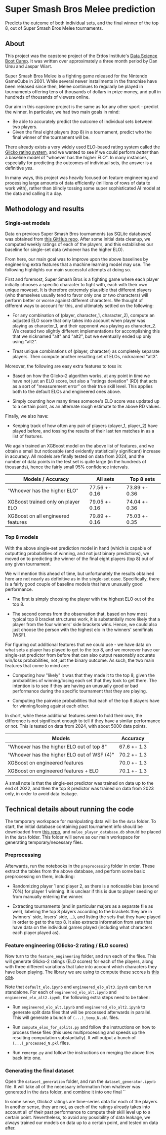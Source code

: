 # Super Smash Bros Melee prediction

Predicts the outcome of both individual sets, and the final winner of the top 8, out of Super Smash Bros Melee tournaments.


## About

This project was the capstone project of the Erdos Institute's [Data Science Boot Camp](https://www.erdosinstitute.org/programs/fall-2024/data-science-boot-camp). It was written over approximately a three month period by Dan Ursu and Jaspar Wiart.

Super Smash Bros Melee is a fighting game released for the Nintendo GameCube in 2001. While several newer installments in the franchise have been released since then, Melee continues to regularly be played in tournaments offering tens of thousands of dollars in prize money, and pull in hundreds of thousands of viewers online.

Our aim in this capstone project is the same as for any other sport - predict the winner. In particular, we had two main goals in mind:
* Be able to accurately predict the outcome of individual sets between two players.
* Given the final eight players (top 8) in a tournament, predict who the final winner of the tournament will be.

There already exists a very widely used ELO-based rating system called the [Glicko rating system](https://en.wikipedia.org/wiki/Glicko_rating_system), and we wanted to see if we could perform *better* than a baseline model of "whoever has the higher ELO". In many instances, especially for predicting the outcomes of individual sets, the answer is a definitive *yes*.

In many ways, this project was heavily focused on feature engineering and processing large amounts of data efficiently (millions of rows of data to work with), rather than blindly tossing some super sophisticated AI model at the data and calling it a day.


## Methodology and results

### Single-set models

Data on previous Super Smash Bros tournaments (as SQLite databases) was obtained from [this GitHub repo](https://github.com/smashdata/ThePlayerDatabase). After some initial data cleanup, we computed weekly ratings of each of the players, and this establishes our baseline for single-set data (whoever has the higher ELO).

From here, our main goal was to improve upon the above baselines by engineering extra features that a machine learning model may use. The following highlights our main successful attempts at doing so.

First and foremost, Super Smash Bros is a fighting game where each player initially chooses a specific character to fight with, each with their own unique moveset. It is therefore extremely plausible that different players (who themselves usually tend to favor only one or two characters) will perform better or worse against different characters. We thought of different ways to account for this, and ultimately settled on the following:

* For any combination of (player, character_1, character_2), compute an adjusted ELO score that only takes into account when player was playing as character_1, and their opponent was playing as character_2. We created two slightly different implementations for accomplishing this that we nicknamed "alt" and "alt2", but we eventually ended up only using "alt2".

* Treat unique combinations of (player, character) as completely separate players. Then compute another resulting set of ELOs, nicknamed "alt3".

Moreover, the following are easy extra features to toss in:

* Based on how the Glicko-2 algorithm works, at any point in time we have not just an ELO score, but also a "ratings deviation" (RD) that acts as a sort of "measurement error" on their true skill level. This applies both to the default ELOs and engineered ones above.

* Simply counting how many times someone's ELO score was updated up to a certain point, as an alternate rough estimate to the above RD values.

Finally, we also have:

* Keeping track of how often any pair of players (player_1, player_2) have played before, and tossing the results of their last ten matches in as a list of features.

We again trained an XGBoost model on the above list of features, and we obtain a small but noticeable (and evidently statistically significant) increase in accuracy. All models are finally tested on data from 2024, and the number of data points in the test set is quite large (in the hundreds of thousands), hence the fairly small 95% confidence intervals.

| **Models / Accuracy**              | All sets      | Top 8 sets    |
|------------------------------------|---------------|---------------|
| "Whoever has the higher ELO"       | 77.56 +- 0.16 | 73.89 +- 0.36 |
| XGBoost trained only on player ELO | 79.05 +- 0.16 | 74.04 +- 0.36 |
| XGBoost on all engineered features | 79.89 +- 0.16 | 75.03 +- 0.35 |



### Top 8 models

With the above single-set prediction model in hand (which is capable of outputting probabilities of winning, and not just binary predictions), we moved on to predicting the winner of the final eight players (top 8) out of any given tournament.

We will mention this ahead of time, but unfortunately the results obtained here are not nearly as definitive as in the single-set case. Specifically, there is a fairly good couple of baseline models that have unusually good performance.

* The first is simply choosing the player with the highest ELO out of the top 8.

* The second comes from the observation that, based on how most typical top 8 bracket structures work, it is substantially more likely that a player from the four winners' side brackets wins. Hence, we could also just choose the person with the highest elo in the winners' semifinals (WSF).

For figuring out additional features that we could use - we have data on what sets a player has played to get to the top 8, and we moreover have our single-set predictor from before that can also output reasonably accurate win/loss probabilities, not just the binary outcome. As such, the two main features that come to mind are:

* Computing how "likely" it was that they made it to the top 8, given the probabilities of winning/losing each set that they took to get there. The intention is to see if they are having an unusually good or bad performance during the specific tournament that they are playing.

* Computing the pairwise probabilities that each of the top 8 players have for winning/losing against each other.

In short, while these additional features seem to hold their own, the difference is not significant enough to tell if they have a similar performance or not. This is tested on data from 2024, with about 5000 data points.

| **Models**                                  | **Accuracy** |
|---------------------------------------------|--------------|
| "Whoever has the higher ELO out of top 8"   | 67.6 +- 1.3  |
| "Whoever has the higher ELO out of WSF (4)" | 70.2 +- 1.3  |
| XGBoost on engineered features              | 70.0 +- 1.3  |
| XGBoost on engineered features + ELO        | 70.1 +- 1.3  |

A small note is that the single-set predictor was trained on data up to the end of 2022, and then the top 8 predictor was trained on data from 2023 only, in order to avoid data leakage.



## Technical details about running the code

The temporary workspace for manipulating data will be the ``data`` folder. To start, the initial database containing past tournament info should be downloaded from [this repo](https://github.com/smashdata/ThePlayerDatabase), and ``melee_player_database.db`` should be placed in the ``data`` folder. This folder will serve as our main workspace for generating temporary/necessary files.

### Preprocessing

Afterwards, run the notebooks in the ``preprocessing`` folder in order. These extract the tables from the above database, and perform some basic preprocessing on them, including:

* Randomizing player 1 and player 2, as there is a noticeable bias (around 70%) for player 1 winning. It is unclear if this is due to player seeding or from manually entering the winner.

* Extracting tournaments (and in particular majors as a separate file as well), labeling the top 8 players according to the brackets they are in (winners' side, losers' side, ...), and listing the sets that they have played in order to get to the top 8. It also extracts information from sets that have data on the individual games played (including what characters each player played as).

### Feature engineering (Glicko-2 rating / ELO scores)

Now turn to the ``feature_engineering`` folder, and run each of the files. This will generate Glicko-2 ratings (ELO scores) for each of the players, along with three different variations that take into account which characters they have been playing. The library we are using to compute these scores is [this one](https://github.com/deepy/glicko2).

Note that ``default_elo.ipynb`` and ``engineered_elo_alt3.ipynb`` can be run standalone. For each of ``engineered_elo_alt.ipynb`` and ``engineered_elo_alt2.ipynb``, the following extra steps need to be taken:

* Run ``engineered_elo_alt.ipynb`` and ``engineered_elo_alt2.ipynb`` to generate split data files that will be processed afterwards in parallel. This will generate a bunch of ``(...)_temp_N.pkl`` files.

* Run ``compute_elos_for_splits.py`` and follow the instructions on how to process these files (this uses multiprocessing and speeds up the resulting computation substantially). It will output a bunch of ``(...)_processed_N.pkl`` files.

* Run ``remerge.py`` and follow the instructions on merging the above files back into one.

### Generating the final dataset

Open the ``dataset_generation`` folder, and run the ``dataset_generator.ipynb`` file. It will take all of the necessary information from whatever was generated in the ``data`` folder, and combine it into one final ``


In some sense, Glicko2 ratings are time-series data for each of the players. In another sense, they are not, as each of the ratings already takes into account all of their past performance to compute their skill level up to a certain point. Nevertheless, to avoid any possibility of data leakage, we always trained our models on data up to a certain point, and tested on data after.